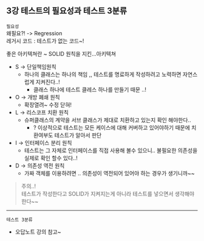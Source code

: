 ## 3강 테스트의 필요성과 테스트 3분류

`필요성`  
왜필요?!  -> Regression  
레거시 코드 : 테스트가 없는 코드~!
  
좋은 아키텍쳐란 ~ SOLID  원칙을 지킨...아키텍쳐

* S &rarr;  단일책임원칙
  * 하나의 클래스는 하나의 책임  ,, 테스트를 명료하게 작성하려고 노력하면 자연스럽게 지켜진다..! 
    * 클래스 하나에 테스트 클레스 하나를 만들기 때문 ..!
* O &rarr; 개방 폐쇄 원칙
  * 확장열려~ 수정 닫혀!
* L &rarr; 리스코프 치환 원칙
  * 슈퍼클래스의 계약을 서브 클래스가 제대로 치환하고 있는지 확인 해야한다..
    * ? 이상적으로 테스트는 모든 케이스에 대해 커버하고 있어야하기 때문에  치환여부도 테스트가 알아서 판단  
* I &rarr; 인터페이스 분리 원칙
  * 테스트는 그 자체로 인터페이스를 직접 사용해 볼수 있으니.. 불필요한 의존성을 실제로 확인 할수 있다..!
* D &rarr; 의존성 역전 원칙
  * 가짜 객체를 이용하려면 .. 의존성이 역전되어 있어야 하는 경우가 생기니까~~

> 주의..!   
> 테스트가 작성한다고 SOLID가 지켜지는게 아니라 테스트를 넣으면서 생각해야한다~~

---
`테스트 3분류`
* 오답노트 강의 참고~
